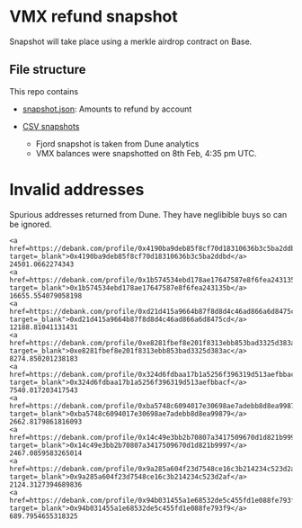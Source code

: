 # VMX refund snapshot

Snapshot will take place using a merkle airdrop contract on Base.

## File structure

This repo contains

- [snapshot.json](/snapshot.json): Amounts to refund by account

- [CSV snapshots](/snapshots/)
  - Fjord snapshot is taken from Dune analytics
  - VMX balances were snapshotted on 8th Feb, 4:35 pm UTC.

# Invalid addresses

Spurious addresses returned from Dune. They have neglibible buys so can be ignored.

```
<a href=https://debank.com/profile/0x4190ba9deb85f8cf70d18310636b3c5ba2ddbd target=_blank">0x4190ba9deb85f8cf70d18310636b3c5ba2ddbd</a> 24501.0662274343
<a href=https://debank.com/profile/0x1b574534ebd178ae17647587e8f6fea243135b target=_blank">0x1b574534ebd178ae17647587e8f6fea243135b</a> 16655.554079058198
<a href=https://debank.com/profile/0xd21d415a9664b87f8d8d4c46ad866a6d8475cd target=_blank">0xd21d415a9664b87f8d8d4c46ad866a6d8475cd</a> 12188.81041131431
<a href=https://debank.com/profile/0xe8281fbef8e201f8313ebb853bad3325d383ac target=_blank">0xe8281fbef8e201f8313ebb853bad3325d383ac</a> 8274.850201238183
<a href=https://debank.com/profile/0x324d6fdbaa17b1a5256f396319d513aefbbacf target=_blank">0x324d6fdbaa17b1a5256f396319d513aefbbacf</a> 7540.017203417543
<a href=https://debank.com/profile/0xba5748c6094017e30698ae7adebb8d8ea99879 target=_blank">0xba5748c6094017e30698ae7adebb8d8ea99879</a> 2662.8179861816093
<a href=https://debank.com/profile/0x14c49e3bb2b70807a3417509670d1d821b9997 target=_blank">0x14c49e3bb2b70807a3417509670d1d821b9997</a> 2467.0859583265014
<a href=https://debank.com/profile/0x9a285a604f23d7548ce16c3b214234c523d2af target=_blank">0x9a285a604f23d7548ce16c3b214234c523d2af</a> 2124.3127394689836
<a href=https://debank.com/profile/0x94b031455a1e68532de5c455fd1e088fe793f9 target=_blank">0x94b031455a1e68532de5c455fd1e088fe793f9</a> 689.7954655318325
```